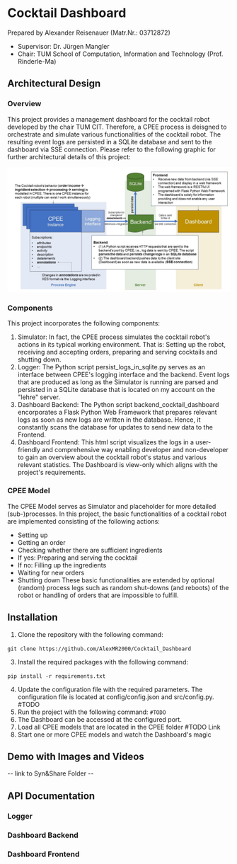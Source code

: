 # Cocktail Dashboard

Prepared by Alexander Reisenauer (Matr.Nr.: 03712872)

- Supervisor: Dr. Jürgen Mangler
- Chair: TUM School of Computation, Information and Technology (Prof. Rinderle-Ma)

## Architectural Design

### Overview

This project provides a management dashboard for the cocktail robot developed by the chair TUM CIT. Therefore, a CPEE process is deisgned to orchestrate and simulate various functionalities of the cocktail robot. The resulting event logs are persisted in a SQLite database and sent to the dashboard via SSE connection. Please refer to the following graphic for further architectural details of this project:  

![alt text](https://github.com/AlexMR2000/Cocktail_Dashboard/blob/main/docs/Cocktail_Dashboard_ArchitecturalDesign_Overview.jpg)

### Components

This project incorporates the following components: 

1. Simulator: In fact, the CPEE process simulates the cocktail robot's actions in its typical working environment. That is: Setting up the robot, receiving and accepting orders, preparing and serving cocktails and shutting down. 
3. Logger: The Python script persist_logs_in_sqlite.py serves as an  interface between CPEE's logging interface and the backend. Event logs that are produced as long as the Simulator is running are parsed and persisted in a SQLite database that is located on my account on the "lehre" server.  
4. Dashboard Backend: The Python script backend_cocktail_dashboard encorporates a Flask Python Web Framework that prepares relevant logs as soon as new logs are written in the database. Hence, it constantly scans the database for updates to send new data to the Frontend.
5. Dashboard Frontend: This html script visualizes the logs in a user-friendly and comprehensive way enabling developer and non-developer to gain an overview about the cocktail robot's status and various relevant statistics. The Dashboard is view-only which aligns with the project's requirements.

### CPEE Model

The CPEE Model serves as Simulator and placeholder for more detailed (sub-)processes. In this project, the basic functionalities of a cocktail robot are implemented consisting of the following actions: 
- Setting up
- Getting an order
- Checking whether there are sufficient ingredients
- If yes: Preparing and serving the cocktail
- If no: Filling up the ingredients
- Waiting for new orders
- Shutting down
These basic functionalities are extended by optional (random) process legs such as random shut-downs (and reboots) of the robot or handling of orders that are impossible to fulfill.   

## Installation

1. Clone the repository with the following command:

`git clone https://github.com/AlexMR2000/Cocktail_Dashboard`

3. Install the required packages with the following command:

`pip install -r requirements.txt`

4. Update the configuration file with the required parameters. The configuration file is located at config/config.json and src/config.py. #TODO
5. Run the project with the following command:
`#TODO`
6. The Dashboard can be accessed at the configured port.
7. Load all CPEE models that are located in the CPEE folder #TODO Link
8. Start one or more CPEE models and watch the Dashboard's magic

## Demo with Images and Videos 

-- link to Syn&Share Folder --

## API Documentation

### Logger

### Dashboard Backend

### Dashboard Frontend
